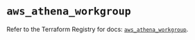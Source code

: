 # `aws_athena_workgroup`

Refer to the Terraform Registry for docs: [`aws_athena_workgroup`](https://registry.terraform.io/providers/hashicorp/aws/4.54.0/docs/resources/athena_workgroup).

